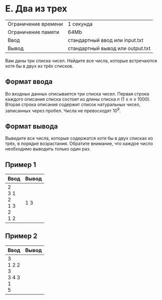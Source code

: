 # E. Два из трех
<table>
  <tr>
      <td>Ограничение времени</td>
      <td>1 секунда</td>
  </tr>
  <tr>
      <td>Ограничение памяти</td>
      <td>64Mb</td>
  </tr>
  <tr>
      <td>Ввод</td>
      <td>стандартный ввод или input.txt</td>
  </tr>
  <tr>
      <td>Вывод</td>
      <td>стандартный вывод или output.txt</td>
  </tr>
</table>

Вам даны три списка чисел. Найдите все числа, которые встречаются хотя бы в двух из трёх списков.

## Формат ввода
Во входных данных описывается три списка чисел. Первая строка каждого описания списка состоит из длины списка <i>n</i> 
(1 ≤ <i>n</i> ≤ 1000). Вторая строка описания содержит список натуральных чисел, записанных через пробел. Числа не превосходят 
10<sup>9</sup>.

## Формат вывода
Выведите все числа, которые содержатся хотя бы в двух списках из трёх, в порядке возрастания. Обратите внимание, что каждое 
число необходимо выводить только один раз.

## Пример 1
<table>
  <thead>
    <tr>
      <th align= "left">Ввод</th>
      <th align= "left">Вывод</th>
    </tr>
  </thead>
  <tbody>
    <tr>
      <td>
        2</br>
        3 1</br>
        2</br>
        1 3</br>
        2</br>
        1 2
      </td>
      <td>
        1 3
      </td>
    </tr>
  </tbody>
</table>

## Пример 2
<table>
  <thead>
    <tr>
      <th align= "left">Ввод</th>
      <th align= "left">Вывод</th>
    </tr>
  </thead>
  <tbody>
    <tr>
      <td>
        3</br>
        1 2 2</br>
        3</br>
        3 4 3</br>
        1</br>
        5
      </td>
      <td></td>
    </tr>
  </tbody>
</table>

